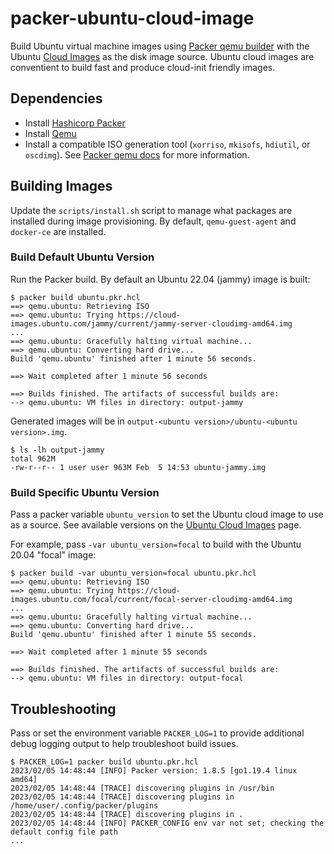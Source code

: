 # packer-ubuntu-cloud-image

Build Ubuntu virtual machine images using [Packer qemu builder](https://developer.hashicorp.com/packer/plugins/builders/qemu) with the Ubuntu [Cloud Images](https://cloud-images.ubuntu.com/) as the disk image source.
Ubuntu cloud images are conventient to build fast and produce cloud-init friendly images.

## Dependencies

* Install [Hashicorp Packer](https://www.packer.io/)
* Install [Qemu](https://www.qemu.org/download/)
* Install a compatible ISO generation tool (`xorriso`, `mkisofs`, `hdiutil`, or `oscdimg`). See [Packer qemu docs](https://developer.hashicorp.com/packer/plugins/builders/qemu#cd-configuration) for more information.

## Building Images

Update the `scripts/install.sh` script to manage what packages are installed during image provisioning. By default, `qemu-guest-agent` and `docker-ce` are installed.

### Build Default Ubuntu Version

Run the Packer build. By default an Ubuntu 22.04 (jammy) image is built:

```shell
$ packer build ubuntu.pkr.hcl
==> qemu.ubuntu: Retrieving ISO
==> qemu.ubuntu: Trying https://cloud-images.ubuntu.com/jammy/current/jammy-server-cloudimg-amd64.img
...
==> qemu.ubuntu: Gracefully halting virtual machine...
==> qemu.ubuntu: Converting hard drive...
Build 'qemu.ubuntu' finished after 1 minute 56 seconds.

==> Wait completed after 1 minute 56 seconds

==> Builds finished. The artifacts of successful builds are:
--> qemu.ubuntu: VM files in directory: output-jammy
```

Generated images will be in `output-<ubuntu version>/ubuntu-<ubuntu version>.img`.

```shell
$ ls -lh output-jammy
total 962M
-rw-r--r-- 1 user user 963M Feb  5 14:53 ubuntu-jammy.img
```

### Build Specific Ubuntu Version

Pass a packer variable `ubuntu_version` to set the Ubuntu cloud image to use as a source.
See available versions on the [Ubuntu Cloud Images](https://cloud-images.ubuntu.com/) page.

For example, pass `-var ubuntu_version=focal` to build with the Ubuntu 20.04 "focal" image:

```shell
$ packer build -var ubuntu_version=focal ubuntu.pkr.hcl
==> qemu.ubuntu: Retrieving ISO
==> qemu.ubuntu: Trying https://cloud-images.ubuntu.com/focal/current/focal-server-cloudimg-amd64.img
...
==> qemu.ubuntu: Gracefully halting virtual machine...
==> qemu.ubuntu: Converting hard drive...
Build 'qemu.ubuntu' finished after 1 minute 55 seconds.

==> Wait completed after 1 minute 55 seconds

==> Builds finished. The artifacts of successful builds are:
--> qemu.ubuntu: VM files in directory: output-focal
```

## Troubleshooting

Pass or set the environment variable `PACKER_LOG=1` to provide additional debug logging output to help troubleshoot build issues.

```shell
$ PACKER_LOG=1 packer build ubuntu.pkr.hcl
2023/02/05 14:48:44 [INFO] Packer version: 1.8.5 [go1.19.4 linux amd64]
2023/02/05 14:48:44 [TRACE] discovering plugins in /usr/bin
2023/02/05 14:48:44 [TRACE] discovering plugins in /home/user/.config/packer/plugins
2023/02/05 14:48:44 [TRACE] discovering plugins in .
2023/02/05 14:48:44 [INFO] PACKER_CONFIG env var not set; checking the default config file path
...

```
